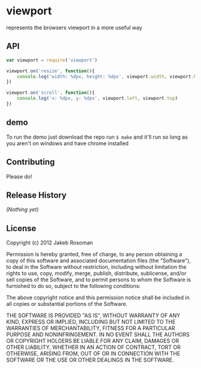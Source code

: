 # viewport

represents the browsers viewport in a more useful way

## API

```javascript
var viewport = require('viewport')

viewport.on('resize', function(){
	console.log('width: %dpx, height: %dpx', viewport.width, viewport.height)
})

viewport.on('scroll', function(){
	console.log('x: %dpx, y: %dpx', viewport.left, viewport.top)
})
```
## demo

To run the demo just download the repo run `$ make` and it'll run so long as you aren't on windows and have chrome installed

## Contributing
Please do!

## Release History
_(Nothing yet)_

## License
Copyright (c) 2012 Jakeb Rosoman

Permission is hereby granted, free of charge, to any person
obtaining a copy of this software and associated documentation
files (the "Software"), to deal in the Software without
restriction, including without limitation the rights to use,
copy, modify, merge, publish, distribute, sublicense, and/or sell
copies of the Software, and to permit persons to whom the
Software is furnished to do so, subject to the following
conditions:

The above copyright notice and this permission notice shall be
included in all copies or substantial portions of the Software.

THE SOFTWARE IS PROVIDED "AS IS", WITHOUT WARRANTY OF ANY KIND,
EXPRESS OR IMPLIED, INCLUDING BUT NOT LIMITED TO THE WARRANTIES
OF MERCHANTABILITY, FITNESS FOR A PARTICULAR PURPOSE AND
NONINFRINGEMENT. IN NO EVENT SHALL THE AUTHORS OR COPYRIGHT
HOLDERS BE LIABLE FOR ANY CLAIM, DAMAGES OR OTHER LIABILITY,
WHETHER IN AN ACTION OF CONTRACT, TORT OR OTHERWISE, ARISING
FROM, OUT OF OR IN CONNECTION WITH THE SOFTWARE OR THE USE OR
OTHER DEALINGS IN THE SOFTWARE.